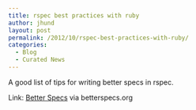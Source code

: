 ```yaml
---
title: rspec best practices with ruby
author: jhund
layout: post
permalink: /2012/10/rspec-best-practices-with-ruby/
categories:
  - Blog
  - Curated News
---
```

A good list of tips for writing better specs in rspec.

Link: [Better Specs][1] via betterspecs.org

 [1]: http://bit.ly/O5w1CQ